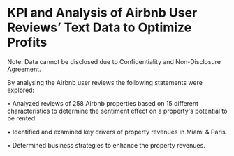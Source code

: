 # KPI and Analysis of Airbnb User Reviews’ Text Data to Optimize Profits

Note: Data cannot be disclosed due to Confidentiality and Non-Disclosure Agreement.

By analysing the Airbnb user reviews the following statements were explored:

•	Analyzed reviews of 258 Airbnb properties based on 15 different characteristics to determine the sentiment effect on a property's potential to be rented.

•	Identified and examined key drivers of property revenues in Miami & Paris.

•	Determined business strategies to enhance the property revenues.
